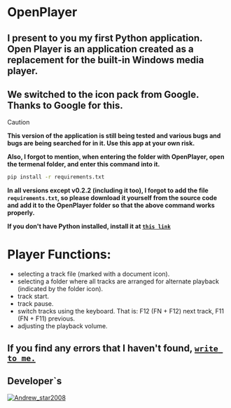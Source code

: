 # OpenPlayer
## I present to you my first Python application. Open Player is an application created as a replacement for the built-in Windows media player.

## We switched to the icon pack from Google. Thanks to Google for this.

>[!CAUTION]
**This version of the application is still being tested and various bugs and bugs are being searched for in it. Use this app at your own risk.**

**Also, I forgot to mention, when entering the folder with OpenPlayer, open the termenal folder, and enter this command into it.**
```cmd
pip install -r requirements.txt
```

**In all versions except v0.2.2 (including it too), I forgot to add the file **`requirements.txt`**, so please download it yourself from the source code and add it to the OpenPlayer folder so that the above command works properly.**

**If you don't have Python installed, install it at [```this link```](https://www.python.org/downloads/)**

# Player Functions:
- selecting a track file (marked with a document icon).
- selecting a folder where all tracks are arranged for alternate playback (indicated by the folder icon).
- track start.
- track pause.
- switch tracks using the keyboard. That is: F12 (FN + F12) next track, F11 (FN + F11) previous.
- adjusting the playback volume.

## If you find any errors that I haven't found, [```write to me.```](https://t.me/Andrew_star2008)

## Developer`s
[<img alt="Andrew_star2008" src="https://images.weserv.nl/?url=https://avatars.githubusercontent.com/u/149420042?s=400&u=f920f480e0839f37716eb36cd15ef56f8a23d9ef&v=4&w=45&fit=cover&mask=circle&maxage=7d" />](https://github.com/Andrew_star2008)
